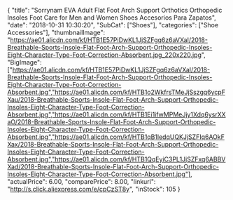 {
	"title": "Sorrynam EVA Adult Flat Foot Arch Support Orthotics Orthopedic Insoles Foot Care for Men and Women Shoes Accesorios Para Zapatos",
	"date": "2018-10-31 10:30:20",
	"SubCat": ["Shoes"],
	"categories": ["Shoe Accessories"],
	"thumbnailImage": "https://ae01.alicdn.com/kf/HTB1E57PiDwKL1JjSZFgq6z6aVXaI/2018-Breathable-Sports-Insole-Flat-Foot-Arch-Support-Orthopedic-Insoles-Eight-Character-Type-Foot-Correction-Absorbent.jpg_220x220.jpg",
	"BigImage": ["https://ae01.alicdn.com/kf/HTB1E57PiDwKL1JjSZFgq6z6aVXaI/2018-Breathable-Sports-Insole-Flat-Foot-Arch-Support-Orthopedic-Insoles-Eight-Character-Type-Foot-Correction-Absorbent.jpg","https://ae01.alicdn.com/kf/HTB1o2WkfrsTMeJjSszgq6ycpFXau/2018-Breathable-Sports-Insole-Flat-Foot-Arch-Support-Orthopedic-Insoles-Eight-Character-Type-Foot-Correction-Absorbent.jpg","https://ae01.alicdn.com/kf/HTB1Ei1ifwMPMeJjy1Xdq6ysrXXaO/2018-Breathable-Sports-Insole-Flat-Foot-Arch-Support-Orthopedic-Insoles-Eight-Character-Type-Foot-Correction-Absorbent.jpg","https://ae01.alicdn.com/kf/HTB1qB1ledqUQKJjSZFIq6AOkFXax/2018-Breathable-Sports-Insole-Flat-Foot-Arch-Support-Orthopedic-Insoles-Eight-Character-Type-Foot-Correction-Absorbent.jpg","https://ae01.alicdn.com/kf/HTB1QqEyiC3PL1JjSZFxq6ABBVXad/2018-Breathable-Sports-Insole-Flat-Foot-Arch-Support-Orthopedic-Insoles-Eight-Character-Type-Foot-Correction-Absorbent.jpg"],
	"actualPrice": 6.00,
	"comparePrice": 8.00,
	"linkurl": "http://s.click.aliexpress.com/e/cpCzST8y",
	"inStock": 105
}
